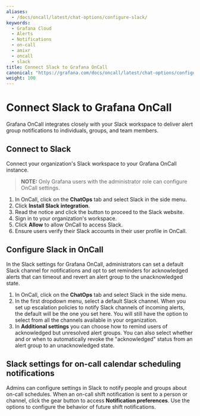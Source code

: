 ```yaml
---
aliases:
  - /docs/oncall/latest/chat-options/configure-slack/
keywords:
  - Grafana Cloud
  - Alerts
  - Notifications
  - on-call
  - amixr
  - oncall
  - slack
title: Connect Slack to Grafana OnCall
canonical: "https://grafana.com/docs/oncall/latest/chat-options/configure-slack/"
weight: 100
---
```


# Connect Slack to Grafana OnCall

Grafana OnCall integrates closely with your Slack workspace to deliver alert group notifications to individuals, groups, and team members.

## Connect to Slack

Connect your organization's Slack workspace to your Grafana OnCall instance.

> **NOTE:** Only Grafana users with the administrator role can configure OnCall settings.

1. In OnCall, click on the **ChatOps** tab and select Slack in the side menu.
1. Click **Install Slack integration**.
1. Read the notice and click the button to proceed to the Slack website.
1. Sign in to your organization's workspace.
1. Click **Allow** to allow OnCall to access Slack.
1. Ensure users verify their Slack accounts in their user profile in OnCall.

## Configure Slack in OnCall

In the Slack settings for Grafana OnCall, administrators can set a default Slack channel for notifications and opt to set reminders for acknowledged alerts that can timeout and revert an alert group to the unacknowledged state.

1. In OnCall, click on the **ChatOps** tab and select Slack in the side menu.
1. In the first dropdown menu, select a default Slack channel.
   When you set up escalation policies to notify Slack channels of incoming alerts, the default will be the one you set here. You will still have the option to select from all the channels available in your organization.
1. In **Additional settings** you can choose how to remind users of acknowledged but unresolved alert groups. You can also select whether and or when to automatically revoke the "acknowledged" status from an alert group to an unacknowledged state.

## Slack settings for on-call calendar scheduling notifications

Admins can configure settings in Slack to notify people and groups about on-call schedules. When an on-call shift notification is sent to a person or channel, click the gear button to access **Notification preferences**. Use the options to configure the behavior of future shift notifications.

